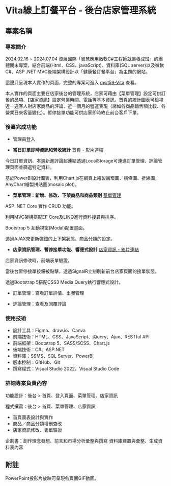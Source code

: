 # Vita線上訂餐平台 - 後台店家管理系統

## 專案名稱

### 專案簡介
2024.02.16 ~ 2024.07.04 資展國際「智慧應用微軟C#工程師就業養成班」的團體期末專案，結合前端(Html、CSS、javaScript)、資料庫(SQL server)以及微軟C#、ASP .NET MVC後端架構設計以「健康餐訂餐平台」為主題的網站。

這邊只呈現本人實作的頁面，完整的專案可進入 [msit59-Vita](https://github.com/ezMarshall/msit59-vita.git) 查看。

本人實作的頁面主要在店家後台的管理系統，店家可藉由【菜單管理】設定可供訂餐的品項、【店家資訊】設定營業時間、電話等基本資訊。首頁的統計圖表可檢視近一週客人對店家商品的評論、近一個月的營運表現（諸如各商品銷售額比較、各營業日來客量變化）。暫停接單功能可供店家即時終止前台客戶下單。

### 後臺完成功能

- 管理員登入

- **當日訂單即時資訊和營收統計**
[首頁 - 影片連結](https://youtu.be/uphOwXcPf-c)

今日訂單資訊、本週新進評論超連結透過LocalStorage可連進訂單管理、評論管理頁面並篩選特定資料。

基於PowerBI設計圖表，利用Chart.js在網頁上繪製圓環圖、橫條圖、折線圖，AnyChart繪製拼貼圖(mosaic plot)。


- **菜單管理：新增、修改、下架商品和商品類別**
[蔡單管理](https://youtu.be/Dk875pWmHYg)

ASP .NET Core 實作 CRUD 功能。

利用MVC架構搭配EF Core及LINQ進行資料搜尋與排序。

Bootstrap 5 互動視窗(Modal)配置畫面。

透過AJAX來更新彈鈕的上下架狀態、商品分類的設定。


- **店家資訊管理、暫停接單功能、響應式設計**
[店家資訊 - 影片連結](https://youtu.be/iZWpT5HGqZ4)

店家資訊修改時，前端表單驗證。

當後台暫停接單按鈕被點擊，透過SignalR立刻刷新前台店家頁面的接單狀態。

透過Bootstrap 5搭配CSS3 Media Query執行響應式設計。


- 訂單管理：查看訂單詳情、出餐管理

- 評論管理：查看及回覆評論

### 使用技術

- 設計工具：Figma、draw.io、Canva
- 前端技術：HTML、CSS、JavaScript、jQuery、Ajax、RESTful API
- 前端框架：Bootstrap 5、SASS/SCSS、Chart.js
- 後端技術：C#、ASP.NET
- 資料庫：SSMS、SQL Server、PowerBI
- 版本控制：GitHub、Git
- 撰寫程式：Visual Studio 2022、Visual Studio Code


### 詳細專案負責內容
功能設計：後台 > 首頁、登入頁面、菜單管理、店家資訊

程式撰寫：後台 > 首頁、菜單管理、店家資訊
- 首頁圖表設計與實作
- 商品／商品分類增刪查改
- 店家資訊修改、表單驗證

企劃書：創作理念發想、前言和市場分析彙整與撰寫
資料庫建置與彙整、生成資料表內容

## 附註
PowerPoint投影片放映可呈現各頁面GIF動圖。
